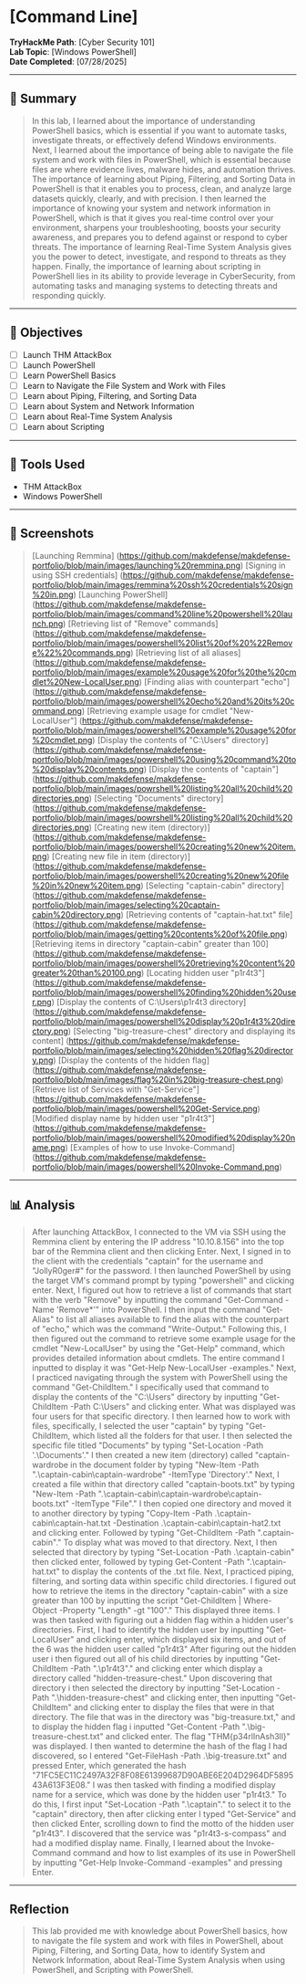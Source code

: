 # [Command Line]

**TryHackMe Path**: [Cyber Security 101]  
**Lab Topic**: [Windows PowerShell]  
**Date Completed**: [07/28/2025]

---

## 🧠 Summary

> In this lab, I learned about the importance of understanding PowerShell basics, which is essential if you want to automate tasks, investigate threats, or effectively defend Windows environments.
Next, I learned about the importance of being able to navigate the file system and work with files in PowerShell, which is essential because files are where evidence lives, malware hides, and
automation thrives. The importance of learning about Piping, Filtering, and Sorting Data in PowerShell is that it enables you to process, clean, and analyze large datasets quickly, clearly, and with precision.
I then learned the importance of knowing your system and network information in PowerShell, which is that it gives you real-time control over your environment, sharpens your troubleshooting, boosts your security
awareness, and prepares you to defend against or respond to cyber threats. The importance of learning Real-Time System Analysis gives you the power to detect, investigate, and respond to threats as they happen.
Finally, the importance of learning about scripting in PowerShell lies in its ability to provide leverage in CyberSecurity, from automating tasks and managing systems to detecting threats and responding quickly.


---

## 🎯 Objectives
- [ ] Launch THM AttackBox
- [ ] Launch PowerShell
- [ ] Learn PowerShell Basics
- [ ] Learn to Navigate the File System and Work with Files
- [ ] Learn about Piping, Filtering, and Sorting Data
- [ ] Learn about System and Network Information
- [ ] Learn about Real-Time System Analysis
- [ ] Learn about Scripting

---

## 🧰 Tools Used
- THM AttackBox
- Windows PowerShell
  
---

## 📸 Screenshots

> [Launching Remmina] (https://github.com/makdefense/makdefense-portfolio/blob/main/images/launching%20remmina.png)
> [Signing in using SSH credentials] (https://github.com/makdefense/makdefense-portfolio/blob/main/images/remmina%20ssh%20credentials%20sign%20in.png)
> [Launching PowerShell] (https://github.com/makdefense/makdefense-portfolio/blob/main/images/command%20line%20powershell%20launch.png)
> [Retrieving list of "Remove" commands] (https://github.com/makdefense/makdefense-portfolio/blob/main/images/powershell%20list%20of%20%22Remove%22%20commands.png)
> [Retrieving list of all aliases] (https://github.com/makdefense/makdefense-portfolio/blob/main/images/example%20usage%20for%20the%20cmdlet%20New-LocalUser.png)
> [Finding alias with counterpart "echo"] (https://github.com/makdefense/makdefense-portfolio/blob/main/images/powershell%20echo%20and%20its%20command.png)
> [Retrieving example usage for cmdlet "New-LocalUser"] (https://github.com/makdefense/makdefense-portfolio/blob/main/images/powershell%20example%20usage%20for%20cmdlet.png)
> [Display the contents of "C:\Users" directory] (https://github.com/makdefense/makdefense-portfolio/blob/main/images/powershell%20using%20command%20to%20display%20contents.png)
> [Display the contents of "captain"] (https://github.com/makdefense/makdefense-portfolio/blob/main/images/powrshell%20listing%20all%20child%20directories.png)
> [Selecting "Documents" directory] (https://github.com/makdefense/makdefense-portfolio/blob/main/images/powrshell%20listing%20all%20child%20directories.png)
> [Creating new item (directory)] (https://github.com/makdefense/makdefense-portfolio/blob/main/images/powershell%20creating%20new%20item.png)
> [Creating new file in item (directory)] (https://github.com/makdefense/makdefense-portfolio/blob/main/images/powershell%20creating%20new%20file%20in%20new%20item.png)
> [Selecting "captain-cabin" directory] (https://github.com/makdefense/makdefense-portfolio/blob/main/images/selecting%20captain-cabin%20directory.png)
> [Retrieving contents of "captain-hat.txt" file] (https://github.com/makdefense/makdefense-portfolio/blob/main/images/getting%20contents%20of%20file.png)
> [Retrieving items in directory "captain-cabin" greater than 100] (https://github.com/makdefense/makdefense-portfolio/blob/main/images/powershell%20retrieving%20content%20greater%20than%20100.png)
> [Locating hidden user "p1r4t3"] (https://github.com/makdefense/makdefense-portfolio/blob/main/images/powershell%20finding%20hidden%20user.png)
> [Display the contents of C:\Users\p1r4t3 directory] (https://github.com/makdefense/makdefense-portfolio/blob/main/images/powershell%20display%20p1r4t3%20directory.png)
> [Selecting "big-treasure-chest" directory and displaying its content] (https://github.com/makdefense/makdefense-portfolio/blob/main/images/selecting%20hidden%20flag%20directory.png)
> [Display the contents of the hidden flag] (https://github.com/makdefense/makdefense-portfolio/blob/main/images/flag%20in%20big-treasure-chest.png)
> [Retrieve list of Services with "Get-Service"] (https://github.com/makdefense/makdefense-portfolio/blob/main/images/powershell%20Get-Service.png)
> [Modified display name by hidden user "p1r4t3"] (https://github.com/makdefense/makdefense-portfolio/blob/main/images/powershell%20modified%20display%20name.png)
> [Examples of how to use Invoke-Command] (https://github.com/makdefense/makdefense-portfolio/blob/main/images/powershell%20Invoke-Command.png)

---

## 📊 Analysis

> After launching AttackBox, I connected to the VM via SSH using the Remmina client by entering the IP address "10.10.8.156" into the top bar of the Remmina client and then clicking Enter. Next,
I signed in to the client with the credentials "captain" for the username and "JollyR0ger#" for the password. I then launched PowerShell by using the target VM's command prompt by typing "powershell"
and clicking enter. Next, I figured out how to retrieve a list of commands that start with the verb "Remove" by inputting the command "Get-Command -Name 'Remove*'" into PowerShell. I then input the
command "Get-Alias" to list all aliases available to find the alias with the counterpart of "echo," which was the command "Write-Output." Following this, I then figured out the command to retrieve some example usage
for the cmdlet "New-LocalUser" by using the "Get-Help" command, which provides detailed information about cmdlets. The entire command I inputted to display it was "Get-Help New-LocalUser -examples."
> Next, I practiced navigating through the system with PowerShell using the command "Get-ChildItem." I specifically used that command to display the contents of the "C:\Users" directory by inputting "Get-ChildItem
-Path C:\Users" and clicking enter. What was displayed was four users for that specific directory. I then learned how to work with files, specifically, I selected the user "captain" by typing "Get-ChildItem, which listed
all the folders for that user. I then selected the specific file titled "Documents" by typing "Set-Location -Path '.\Documents'." I then created a new item (directory) called "captain-wardrobe in the document folder by typing
"New-Item -Path ".\captain-cabin\captain-wardrobe" -ItemType 'Directory'." Next, I created a file within that directory called "captain-boots.txt" by typing
"New-Item -Path ".\captain-cabin\captain-wardrobe\captain-boots.txt" -ItemType "File"." I then copied one directory and moved it to another directory by typing
"Copy-Item -Path .\captain-cabin\captain-hat.txt -Destination .\captain-cabin\captain-hat2.txt and clicking enter. Followed by typing "Get-ChildItem -Path ".captain-cabin\"." To display what was moved to that directory.
Next, I then selected that directory by typing "Set-Location -Path .\captain-cabin" then clicked enter, followed by typing Get-Content -Path ".\captain-hat.txt" to display the contents of the .txt file.
> Next, I practiced piping, filtering, and sorting data within specific child directories. I figured out how to retrieve the items in the directory "captain-cabin" with a size greater than 100 by inputting the
script "Get-ChildItem | Where-Object -Property "Length" -gt "100"." This displayed three items.
> I was then tasked with figuring out a hidden flag within a hidden user's directories. First, I had to identify the hidden user by inputting "Get-LocalUser" and clicking enter, which displayed six items, and out of the 6
was the hidden user called "p1r4t3" After figuring out the hidden user i then figured out all of his child directories by inputting "Get-ChildItem -Path ".\p1r4t3"." and clicking enter which display a directory
called "hidden-treasure-chest." Upon discovering that directory i then selected the directory by inputting "Set-Location -Path ".\hidden-treasure-chest" and clicking enter, then inputting "Get-ChildItem" and clicking enter to
display the files that were in that directory. The file that was in the directory was "big-treasure.txt," and to display the hidden flag i inputted "Get-Content -Path ".\big-treasure-chest.txt" and clicked enter. The flag
"THM{p34rlInAsh3ll}" was displayed.
> I then wanted to determine the hash of the flag I had discovered, so I entered "Get-FileHash -Path .\big-treasure.txt" and pressed Enter, which generated the hash "71FC5EC11C2497A32F8F08E61399687D90ABE6E204D2964DF589543A613F3E08."
> I was then tasked with finding a modified display name for a service, which was done by the hidden user "p1r4t3." To do this, I first input "Set-Location -Path ".\captain"." to select it to the "captain" directory, then after clicking enter
I typed "Get-Service" and then clicked Enter, scrolling down to find the motto of the hidden user "p1r4t3". I discovered that the service was "p1r4t3-s-compass" and had a modified display name.
> Finally, I learned about the Invoke-Command command and how to list examples of its use in PowerShell by inputting "Get-Help Invoke-Command -examples" and pressing Enter.


---

## Reflection

> This lab provided me with knowledge about PowerShell basics, how to navigate the file system and work with files in PowerShell, about Piping, Filtering, and Sorting Data, how to identify System and Network Information,
about Real-Time System Analysis when using PowerShell, and Scripting with PowerShell.
